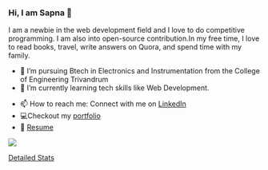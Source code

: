 ### Hi, I am Sapna 👋

I am a newbie in the web development field and I love to do competitive programming. I am also into open-source contribution.In my free time, I love to read books, travel, write answers on Quora, and spend time with my family.

- 🔭 I’m  pursuing Btech in Electronics and Instrumentation from the College of Engineering Trivandrum
- 🌱 I’m currently learning tech skills like Web Development.
<!--
- 👯 I’m looking to collaborate on ...
- 🤔 I’m looking for help with ...
- 💬 Ask me about ...
- 😄 Pronouns: ...
- ⚡ Fun fact: ...
-->
- 📫 How to reach me: Connect with me on [LinkedIn](https://www.linkedin.com/in/sapna2001/) 
- 💻Checkout my [portfolio](https://sapna2001.github.io/Portfolio/)
- 📄 [Resume](https://drive.google.com/file/d/1YExrq_EGQgDAevD5f2uRKWSa4pzi4pnr/view?usp=sharing) 

![](https://github-readme-stats.vercel.app/api?username=Sapna2001&show_icons=true)

[Detailed Stats](https://gitstats.me/Sapna2001)




